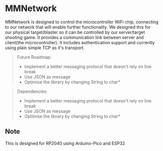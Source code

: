 # MMNetwork
MMNetwork is designed to control the microcontroller WiFi chip, connecting to our network that will enable further functionality.
We designed this for our physical target/blaster so it can be controlled by our server/target shooting game. It provides a communication link between server and client(the microcontroller).
It includes authentication support and currently using plain simple TCP as it's transport.

> Future Roadmap:
> - Implement a better messaging protocol that doesn't rely on line break
> - Use JSON as message
> - Optimise the library by changing String to char*

> Dependencies:
> - Implement a better messaging protocol that doesn't rely on line break
> - Use JSON as message
> - Optimise the library by changing String to char*

## Note
This is designed for RP2040 using Arduino-Pico and ESP32
